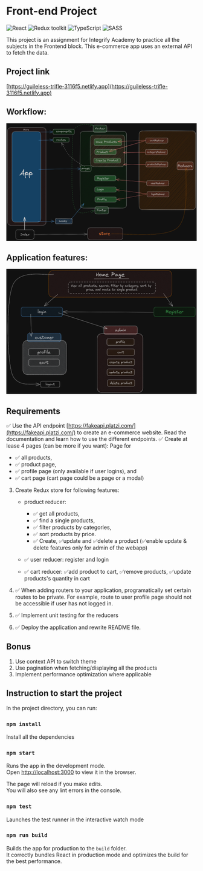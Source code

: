 # Front-end Project

![React](https://img.shields.io/badge/React-v.18-blue)
![Redux toolkit](https://img.shields.io/badge/RTK-v.1-purple)
![TypeScript](https://img.shields.io/badge/TypeScript-v.4-green)
![SASS](https://img.shields.io/badge/SASS-v.1-hotpink)

This project is an assignment for Integrify Academy to practice all the subjects in the Frontend block. This e-commerce app uses an external API to fetch the data.

## Project link

[https://guileless-trifle-3116f5.netlify.app](https://guileless-trifle-3116f5.netlify.app)

## Workflow:

![Alt text](workflow_e-comercio-1.png)

## Application features:

![Alt text](app_features.png)

## Requirements

✅ Use the API endpoint [https://fakeapi.platzi.com/](https://fakeapi.platzi.com/) to create an e-commerce website. Read the documentation and learn how to use the different endpoints.
✅ Create at lease 4 pages (can be more if you want): Page for

- ✅ all products,
- ✅ product page,
- ✅ profile page (only available if user logins), and
- ✅ cart page (cart page could be a page or a modal)

3. Create Redux store for following features:

   - product reducer:

     - ✅ get all products,
     - ✅ find a single products,
     - ✅ filter products by categories,
     - ✅ sort products by price.
     - ✅ Create, ✅update and ✅delete a product (✅enable update & delete features only for admin of the webapp)

   - ✅ user reducer: register and login
   - ✅ cart reducer: ✅add product to cart, ✅remove products, ✅update products's quantity in cart

4. ✅ When adding routers to your application, programatically set certain routes to be private. For example, route to user profile page should not be accessible if user has not logged in.
5. ✅ Implement unit testing for the reducers
6. ✅ Deploy the application and rewrite README file.

## Bonus

1. Use context API to switch theme
2. Use pagination when fetching/displaying all the products
3. Implement performance optimization where applicable

## Instruction to start the project

In the project directory, you can run:

### `npm install`

Install all the dependencies

### `npm start`

Runs the app in the development mode.\
Open [http://localhost:3000](http://localhost:3000) to view it in the browser.

The page will reload if you make edits.\
You will also see any lint errors in the console.

### `npm test`

Launches the test runner in the interactive watch mode

### `npm run build`

Builds the app for production to the `build` folder.\
It correctly bundles React in production mode and optimizes the build for the best performance.
